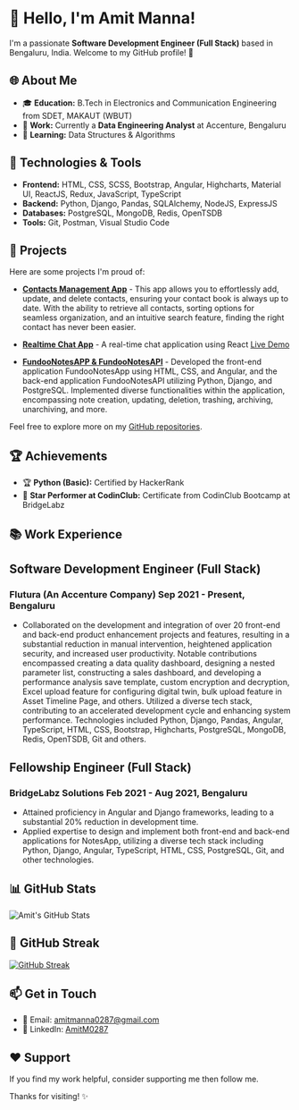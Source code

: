 # 👋 Hello, I'm Amit Manna!

I'm a passionate **Software Development Engineer (Full Stack)** based in Bengaluru, India. Welcome to my GitHub profile! 🚀

## 🌐 About Me

- 🎓 **Education:** B.Tech in Electronics and Communication Engineering from SDET, MAKAUT (WBUT)
- 🏢 **Work:** Currently a **Data Engineering Analyst** at Accenture, Bengaluru
- 🌱 **Learning:** Data Structures & Algorithms

## 🔧 Technologies & Tools

- **Frontend:** HTML, CSS, SCSS, Bootstrap, Angular, Highcharts, Material UI, ReactJS, Redux, JavaScript, TypeScript
- **Backend:** Python, Django, Pandas, SQLAlchemy, NodeJS, ExpressJS
- **Databases:** PostgreSQL, MongoDB, Redis, OpenTSDB
- **Tools:** Git, Postman, Visual Studio Code

## 🚀 Projects

Here are some projects I'm proud of:

- **[Contacts Management App](https://github.com/AmitM0287/contact-app.git)** - This app allows you to effortlessly add, update, and delete contacts, ensuring your contact book is always up to date. With the ability to retrieve all contacts, sorting options for seamless organization, and an intuitive search feature, finding the right contact has never been easier.

- **[Realtime Chat App](https://github.com/AmitM0287/chat-app)** - A real-time chat application using React [Live Demo](https://amkr-chat-app.vercel.app/)

- **[FundooNotesAPP & FundooNotesAPI](https://github.com/AmitM0287?tab=repositories)** - Developed the front-end application FundooNotesApp using HTML, CSS, and Angular, and the back-end application FundooNotesAPI utilizing Python, Django, and PostgreSQL. Implemented diverse functionalities within the application, encompassing note creation, updating, deletion, trashing, archiving, unarchiving, and more.

Feel free to explore more on my [GitHub repositories](https://github.com/AmitM0287?tab=repositories).

## 🏆 Achievements

- 🏆 **Python (Basic):** Certified by HackerRank
- 🌟 **Star Performer at CodinClub:** Certificate from CodinClub Bootcamp at BridgeLabz

## 📚 Work Experience

## Software Development Engineer (Full Stack)
  ### Flutura (An Accenture Company) Sep 2021 - Present, Bengaluru
  - Collaborated on the development and integration of over 20 front-end and back-end product enhancement projects and features, resulting in a substantial reduction in manual intervention, heightened application security, and increased user productivity. Notable contributions encompassed creating a data quality dashboard, designing a nested parameter list, constructing a sales dashboard, and developing a performance analysis save template, custom encryption and decryption, Excel upload feature for configuring digital twin, bulk upload feature in Asset Timeline Page, and others.
  Utilized a diverse tech stack, contributing to an accelerated development cycle and enhancing system performance. Technologies included Python, Django, Pandas, Angular, TypeScript, HTML, CSS, Bootstrap, Highcharts, PostgreSQL, MongoDB, Redis, OpenTSDB, Git and others.

## Fellowship Engineer (Full Stack)
  ### BridgeLabz Solutions Feb 2021 - Aug 2021, Bengaluru
  - Attained proficiency in Angular and Django frameworks, leading to a substantial 20% reduction in development time.
  - Applied expertise to design and implement both front-end and back-end applications for NotesApp, utilizing a diverse tech stack including Python, Django, Angular, TypeScript, HTML, CSS, PostgreSQL, Git, and other technologies.

## 📊 GitHub Stats

![Amit's GitHub Stats](https://github-readme-stats.vercel.app/api?username=AmitM0287&show_icons=true&hide_title=true&hide_border=true&count_private=true&include_all_commits=true&theme=dark)

## 🌟 GitHub Streak

[![GitHub Streak](https://github-readme-streak-stats.herokuapp.com/?user=AmitM0287&theme=dark)](https://git.io/streak-stats)

## 📫 Get in Touch

- 📧 Email: amitmanna0287@gmail.com
- 💼 LinkedIn: [AmitM0287](https://www.linkedin.com/in/amitm0287/)

## ❤️ Support

If you find my work helpful, consider supporting me then follow me.

Thanks for visiting! ✨
